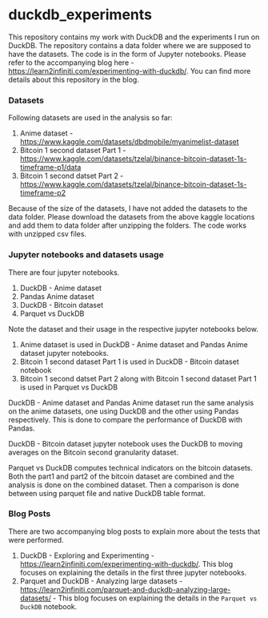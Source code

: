 # duckdb_experiments
This repository contains my work with DuckDB and the experiments I run on DuckDB. The repository contains a data folder where we are supposed to have the datasets. The code is in the form of Jupyter notebooks.
Please refer to the accompanying blog here - https://learn2infiniti.com/experimenting-with-duckdb/. You can find more details about this repository in the blog.

### Datasets

Following datasets are used in the analysis so far:
1. Anime dataset - https://www.kaggle.com/datasets/dbdmobile/myanimelist-dataset
2. Bitcoin 1 second dataset Part 1 - https://www.kaggle.com/datasets/tzelal/binance-bitcoin-dataset-1s-timeframe-p1/data
3. Bitcoin 1 second datset Part 2 - https://www.kaggle.com/datasets/tzelal/binance-bitcoin-dataset-1s-timeframe-p2

Because of the size of the datasets, I have not added the datasets to the data folder. Please download the datasets from the above kaggle locations and add them to data folder after unzipping the folders. The code works with unzipped csv files.

### Jupyter notebooks and datasets usage
There are four jupyter notebooks.
1. DuckDB - Anime dataset
2. Pandas Anime dataset
3. DuckDB - Bitcoin dataset
4. Parquet vs DuckDB

Note the dataset and their usage in the respective jupyter notebooks below.
1. Anime dataset is used in DuckDB - Anime dataset and Pandas Anime dataset jupyter notebooks.
2. Bitcoin 1 second dataset Part 1 is used in DuckDB - Bitcoin dataset notebook
3. Bitcoin 1 second datset Part 2 along with Bitcoin 1 second dataset Part 1 is used in Parquet vs DuckDB

DuckDB - Anime dataset and Pandas Anime dataset run the same analysis on the anime datasets, one using DuckDB and the other using Pandas respectively. This is done to compare the performance of DuckDB with Pandas.

DuckDB - Bitcoin dataset jupyter notebook uses the DuckDB to moving averages on the Bitcoin second granularity dataset.

Parquet vs DuckDB computes technical indicators on the bitcoin datasets. Both the part1 and part2 of the bitcoin dataset are combined and the analysis is done on the combined dataset. Then a comparison is done between using parquet file and native DuckDB table format.

### Blog Posts
There are two accompanying blog posts to explain more about the tests that were performed.
1. DuckDB - Exploring and Experimenting - https://learn2infiniti.com/experimenting-with-duckdb/. This blog focuses on explaining the details in the first three jupyter notebooks.
2. Parquet and DuckDB - Analyzing large datasets - https://learn2infiniti.com/parquet-and-duckdb-analyzing-large-datasets/ - This blog focuses on explaining the details in the `Parquet vs DuckDB` notebook.



